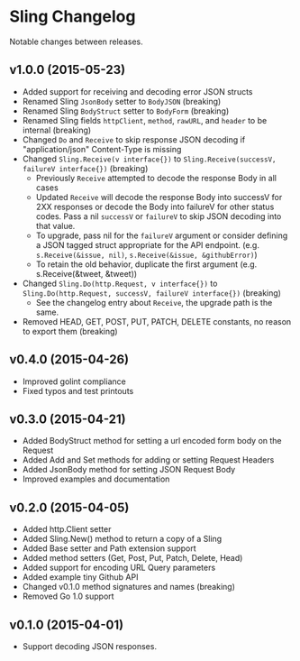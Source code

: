 # Sling Changelog

Notable changes between releases.

## v1.0.0 (2015-05-23)

* Added support for receiving and decoding error JSON structs
* Renamed Sling `JsonBody` setter to `BodyJSON` (breaking)
* Renamed Sling `BodyStruct` setter to `BodyForm` (breaking)
* Renamed Sling fields `httpClient`, `method`, `rawURL`, and `header` to be internal (breaking)
* Changed `Do` and `Receive` to skip response JSON decoding if "application/json" Content-Type is missing
* Changed `Sling.Receive(v interface{})` to `Sling.Receive(successV, failureV interface{})` (breaking)
    * Previously `Receive` attempted to decode the response Body in all cases
    * Updated `Receive` will decode the response Body into successV for 2XX responses or decode the Body into failureV for other status codes. Pass a nil `successV` or `failureV` to skip JSON decoding into that value.
    * To upgrade, pass nil for the `failureV` argument or consider defining a JSON tagged struct appropriate for the API endpoint. (e.g. `s.Receive(&issue, nil)`, `s.Receive(&issue, &githubError)`)
    * To retain the old behavior, duplicate the first argument (e.g. s.Receive(&tweet, &tweet))
* Changed `Sling.Do(http.Request, v interface{})` to `Sling.Do(http.Request, successV, failureV interface{})` (breaking)
    * See the changelog entry about `Receive`, the upgrade path is the same.
* Removed HEAD, GET, POST, PUT, PATCH, DELETE constants, no reason to export them (breaking)

## v0.4.0 (2015-04-26)

* Improved golint compliance
* Fixed typos and test printouts

## v0.3.0 (2015-04-21)

* Added BodyStruct method for setting a url encoded form body on the Request
* Added Add and Set methods for adding or setting Request Headers
* Added JsonBody method for setting JSON Request Body
* Improved examples and documentation

## v0.2.0 (2015-04-05)

* Added http.Client setter
* Added Sling.New() method to return a copy of a Sling
* Added Base setter and Path extension support
* Added method setters (Get, Post, Put, Patch, Delete, Head)
* Added support for encoding URL Query parameters
* Added example tiny Github API
* Changed v0.1.0 method signatures and names (breaking)
* Removed Go 1.0 support

## v0.1.0 (2015-04-01)

* Support decoding JSON responses.


